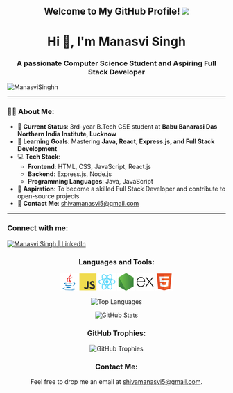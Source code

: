 <h2 align="center">
  Welcome to My GitHub Profile! <img src="https://media.giphy.com/media/VgCDAzcKvsR6OM0uWg/giphy.gif" width="50">
</h2>

<h1 align="center">Hi 👋, I'm Manasvi Singh</h1>
<h3 align="center">A passionate Computer Science Student and Aspiring Full Stack Developer</h3>

<p align="left"> <img src="https://komarev.com/ghpvc/?username=ManasviSinghh&label=Profile%20views&color=0e75b6&style=flat" alt="ManasviSinghh" /> </p>

---

### 👨‍💻 About Me:
- 🌟 **Current Status**: 3rd-year B.Tech CSE student at **Babu Banarasi Das Northern India Institute, Lucknow**
- 🌱 **Learning Goals**: Mastering **Java, React, Express.js, and Full Stack Development**
- 💻 **Tech Stack**:
  - **Frontend**: HTML, CSS, JavaScript, React.js
  - **Backend**: Express.js, Node.js
  - **Programming Languages**: Java, JavaScript
- 🚀 **Aspiration**: To become a skilled Full Stack Developer and contribute to open-source projects
- 📧 **Contact Me**: <a href="mailto:shivamanasvi5@gmail.com">shivamanasvi5@gmail.com</a>

---
 
<h3 align="left">Connect with me:</h3>
<p align="left">
  <a href="https://linkedin.com/in/manasvisingh1" target="_blank"><img align="center" src="https://raw.githubusercontent.com/rahuldkjain/github-profile-readme-generator/master/src/images/icons/Social/linked-in-alt.svg" alt="Manasvi Singh | LinkedIn" height="30" width="40" /></a>
</p>

<h3 align="center">Languages and Tools:</h3>
<p align="center"> 
  <img src="https://raw.githubusercontent.com/devicons/devicon/master/icons/java/java-original.svg" alt="Java" width="40" height="40"/>
  <img src="https://raw.githubusercontent.com/devicons/devicon/master/icons/javascript/javascript-original.svg" alt="JavaScript" width="40" height="40"/>
  <img src="https://raw.githubusercontent.com/devicons/devicon/master/icons/react/react-original.svg" alt="React" width="40" height="40"/>
  <img src="https://raw.githubusercontent.com/devicons/devicon/master/icons/nodejs/nodejs-original.svg" alt="Node.js" width="40" height="40"/>
  <img src="https://raw.githubusercontent.com/devicons/devicon/master/icons/express/express-original.svg" alt="Express.js" width="40" height="40"/>
  <img src="https://raw.githubusercontent.com/devicons/devicon/master/icons/html5/html5-original.svg" alt="HTML5" width="40" height="40"/>
</p>

<p align="center">
  <img src="https://github-readme-stats.vercel.app/api/top-langs/?username=ManasviSinghh&layout=compact" alt="Top Languages" />
</p>

<p align="center">
  <img src="https://github-readme-stats.vercel.app/api?username=ManasviSinghh&show_icons=true" alt="GitHub Stats" />
</p>

<h3 align="center">GitHub Trophies:</h3>
<p align="center">
  <img src="https://github-profile-trophy.vercel.app/?username=ManasviSinghh" alt="GitHub Trophies" />
</p>

<h3 align="center">Contact Me:</h3>
<p align="center">
  Feel free to drop me an email at <a href="mailto:shivamanasvi5@gmail.com">shivamanasvi5@gmail.com</a>.
</p>
